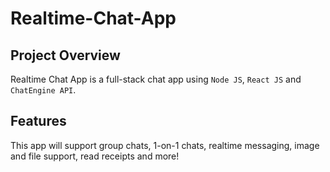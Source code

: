 # Realtime-Chat-App  
## Project Overview  
Realtime Chat App is a full-stack chat app using `Node JS`, `React JS` and `ChatEngine API`.  
## Features  
This app will support group chats, 1-on-1 chats, realtime messaging, image and file support, read receipts and more!
